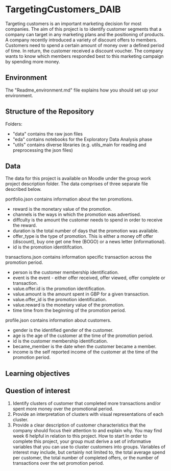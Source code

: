 # TargetingCustomers_DAIB


Targeting customers is an important marketing decision for most companies. The aim of this project is to identify
customer segments that a company can target in any marketing plans and the positioning of products.
A company recently introduced a variety of discount offers to members. Customers need to spend a certain amount
of money over a defined period of time. In return, the customer received a discount voucher. The company wants to
know which members responded best to this marketing campaign by spending more money.

## Environment

The "Readme_environment.md" file explains how you should set up your environment.

## Structure of the Repository

Folders:
* "data" contains the raw json files
* "eda" contains notebooks for the Exploratory Data Analysis phase
* "utils" contains diverse libraries (e.g. utils_main for reading and preprocessing the json files)

## Data

The data for this project is available on Moodle under the group work project description folder. The data comprises
of three separate file described below.


portfolio.json contains information about the ten promotions.
* reward is the monetary value of the promotion.
* channels is the ways in which the promotion was advertised.
* diffculty is the amount the customer needs to spend in order to receive the reward.
* duration is the total number of days that the promotion was available.
* offer_type is the type of promotion. This is either a money off offer (discount), buy one get one free (BOGO) or
a news letter (informational).
* id is the promotion identitifcation.


transactions.json contains information specific transaction across the promotion period.
* person is the customer membership identification.
* event is the event - either offer received, offer viewed, offer complete or transaction.
* value.offer.id is the promotion identification.
* value.amount is the amount spent in GBP for a given transaction.
* value.offer_id is the promotion identification.
* value.reward is the monetary value of the promotion.
* time time from the beginning of the promotion period.


profile.json contains information about customers.
* gender is the identified gender of the customer.
* age is the age of the customer at the time of the promotion period.
* id is the customer membership identification.
* became_member is the date when the customer became a member.
* income is the self reported income of the customer at the time of the promotion period.

## Learning objectives

## Question of interest
1. Identify clusters of customer that completed more transactions and/or spent more money over the promotional
period.
2. Provide an interpretation of clusters with visual representations of each cluster.
3. Provide a clear description of customer characteristics that the company should focus their attention to and
explain why.
You may find week 6 helpful in relation to this project.
How to start
In order to complete this project, your group must derive a set of informative variables that you can use to cluster
customers into groups. Variables of interest may include, but certainly not limited to, the total average spend per
customer, the total number of completed offers, or the number of transactions over the set promotion period.
